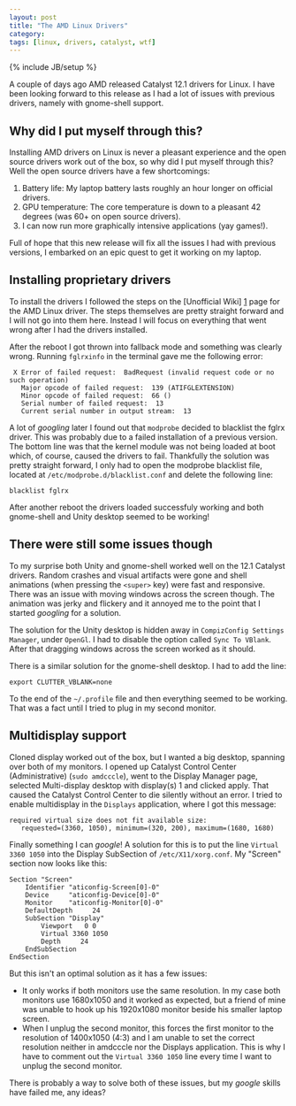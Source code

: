 ```yaml
---
layout: post
title: "The AMD Linux Drivers"
category: 
tags: [linux, drivers, catalyst, wtf]
---
```

{% include JB/setup %}

A couple of days ago AMD released Catalyst 12.1 drivers for Linux. I have been looking forward to this release as I had a lot of issues with previous drivers, namely with gnome-shell support.

Why did I put myself through this?
----------------------------------

Installing AMD drivers on Linux is never a pleasant experience and the open source drivers work out of the box, so why did I put myself through this? Well the open source drivers have a few shortcomings:

1. Battery life: My laptop battery lasts roughly an hour longer on official drivers.
2. GPU temperature: The core temperature is down to a pleasant 42 degrees (was 60+ on open source drivers).
3. I can now run more graphically intensive applications (yay games!). 

Full of hope that this new release will fix all the issues I had with previous versions, I embarked on an epic quest to get it working on my laptop.

Installing proprietary drivers
------------------------------

To install the drivers I followed the steps on the [Unofficial Wiki] [1] page for the AMD Linux driver. The steps themselves are pretty straight forward and I will not go into them here. Instead I will focus on everything that went wrong after I had the drivers installed.

After the reboot I got thrown into fallback mode and something was clearly wrong. Running `fglrxinfo` in the terminal gave me the following error:
     
     X Error of failed request:  BadRequest (invalid request code or no such operation)
       Major opcode of failed request:  139 (ATIFGLEXTENSION)
       Minor opcode of failed request:  66 ()
       Serial number of failed request:  13
       Current serial number in output stream:  13
     

A lot of *googling* later I found out that `modprobe` decided to blacklist the fglrx driver. This was probably due to a failed installation of a previous version. The bottom line was that the kernel module was not being loaded at boot which, of course, caused the drivers to fail. Thankfully the solution was pretty straight forward, I only had to open the modprobe blacklist file, located at `/etc/modprobe.d/blacklist.conf` and delete the following line:

    blacklist fglrx

After another reboot the drivers loaded successfuly working and both gnome-shell and Unity desktop seemed to be working!

There were still some issues though
-----------------------------------

To my surprise both Unity and gnome-shell worked well on the 12.1 Catalyst drivers. Random crashes and visual artifacts were gone and shell animations (when pressing the `<super>` key) were fast and responsive. There was an issue with moving windows across the screen though. The animation was jerky and flickery and it annoyed me to the point that I started *googling* for a solution.

The solution for the Unity desktop is hidden away in `CompizConfig Settings Manager`, under `OpenGl`. I had to disable the option called `Sync To VBlank`. After that dragging windows across the screen worked as it should.

There is a similar solution for the gnome-shell desktop. I had to add the line:

    export CLUTTER_VBLANK=none

To the end of the `~/.profile` file and then everything seemed to be working. That was a fact until I tried to plug in my second monitor.

Multidisplay support
--------------------

Cloned display worked out of the box, but I wanted a big desktop, spanning over both of my monitors. I opened up Catalyst Control Center (Administrative) (`sudo amdcccle`), went to the Display Manager page, selected Multi-display desktop with display(s) 1 and clicked apply. That caused the Catalyst Control Center to die silently without an error. I tried to enable multidisplay in the `Displays` application, where I got this message:

    required virtual size does not fit available size: 
       requested=(3360, 1050), minimum=(320, 200), maximum=(1680, 1680)

Finally something I can *google*! A solution for this is to put the line `Virtual 3360 1050` into the Display SubSection of `/etc/X11/xorg.conf`. My "Screen" section now looks like this:

	Section "Screen"
	    Identifier "aticonfig-Screen[0]-0"
	    Device     "aticonfig-Device[0]-0"
	    Monitor    "aticonfig-Monitor[0]-0"
	    DefaultDepth     24
	    SubSection "Display"
		    Viewport   0 0
		    Virtual 3360 1050
		    Depth     24
	    EndSubSection
	EndSection

But this isn't an optimal solution as it has a few issues:

* It only works if both monitors use the same resolution. In my case both monitors use 1680x1050 and it worked as expected, but a friend of mine was unable to hook up his 1920x1080 monitor beside his smaller laptop screen.
* When I unplug the second monitor, this forces the first monitor to the resolution of 1400x1050 (4:3) and I am unable to set the correct resolution neither in amdcccle nor the Displays application. This is why I have to comment out the `Virtual 3360 1050` line every time I want to unplug the second monitor.

There is probably a way to solve both of these issues, but my *google* skills have failed me, any ideas?

[1]: http://wiki.cchtml.com/index.php/Ubuntu_Oneiric_Installation_Guide#Installing_Proprietary_Drivers_a.k.a._Catalyst.2Ffglrx


